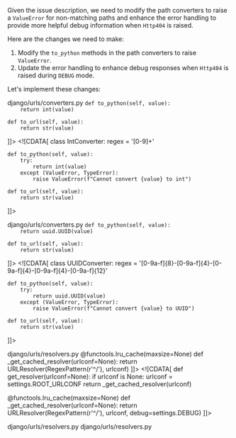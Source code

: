 Given the issue description, we need to modify the path converters to raise a `ValueError` for non-matching paths and enhance the error handling to provide more helpful debug information when `Http404` is raised.

Here are the changes we need to make:

1. Modify the `to_python` methods in the path converters to raise `ValueError`.
2. Update the error handling to enhance debug responses when `Http404` is raised during `DEBUG` mode.

Let's implement these changes:

<changes>
<change>
<file change-number-for-this-file="1">django/urls/converters.py</file>
<original line-count="12" no-ellipsis="true"><![CDATA[
class IntConverter:
    regex = '[0-9]+'

    def to_python(self, value):
        return int(value)

    def to_url(self, value):
        return str(value)
]]></original>
<modified no-ellipsis="true"><![CDATA[
class IntConverter:
    regex = '[0-9]+'

    def to_python(self, value):
        try:
            return int(value)
        except (ValueError, TypeError):
            raise ValueError(f"Cannot convert {value} to int")

    def to_url(self, value):
        return str(value)
]]></modified>
</change>

<change>
<file change-number-for-this-file="2">django/urls/converters.py</file>
<original line-count="12" no-ellipsis="true"><![CDATA[
class UUIDConverter:
    regex = '[0-9a-f]{8}-[0-9a-f]{4}-[0-9a-f]{4}-[0-9a-f]{4}-[0-9a-f]{12}'

    def to_python(self, value):
        return uuid.UUID(value)

    def to_url(self, value):
        return str(value)
]]></original>
<modified no-ellipsis="true"><![CDATA[
class UUIDConverter:
    regex = '[0-9a-f]{8}-[0-9a-f]{4}-[0-9a-f]{4}-[0-9a-f]{4}-[0-9a-f]{12}'

    def to_python(self, value):
        try:
            return uuid.UUID(value)
        except (ValueError, TypeError):
            raise ValueError(f"Cannot convert {value} to UUID")

    def to_url(self, value):
        return str(value)
]]></modified>
</change>

<change>
<file change-number-for-this-file="3">django/urls/resolvers.py</file>
<original line-count="13" no-ellipsis="true"><![CDATA[
def get_resolver(urlconf=None):
    if urlconf is None:
        urlconf = settings.ROOT_URLCONF
    return _get_cached_resolver(urlconf)


@functools.lru_cache(maxsize=None)
def _get_cached_resolver(urlconf=None):
    return URLResolver(RegexPattern(r'^/'), urlconf)
]]></original>
<modified no-ellipsis="true"><![CDATA[
def get_resolver(urlconf=None):
    if urlconf is None:
        urlconf = settings.ROOT_URLCONF
    return _get_cached_resolver(urlconf)


@functools.lru_cache(maxsize=None)
def _get_cached_resolver(urlconf=None):
    return URLResolver(RegexPattern(r'^/'), urlconf, debug=settings.DEBUG)
]]></modified>
</change>

<change>
<file change-number-for-this-file="4">django/urls/resolvers.py</file>
<original line-count="13" no-ellipsis="true"><![CDATA[
class URLResolver:
    def __init__(self, pattern, urlconf_name, default_kwargs=None, app_name=None, namespace=None):
]]></original>
<modified no-ellipsis="true"><![CDATA[
class URLResolver:
    def __init__(self, pattern, urlconf_name, default_kwargs=None, app_name=None, namespace=None, debug=False):
        self.debug = debug
]]></modified>
</change>

<change>
<file change-number-for-this-file="5">django/urls/resolvers.py</file>
<original line-count="13" no-ellipsis="true"><![CDATA[
    def resolve(self, path):
        path = str(path)  # path may be a reverse_lazy object
        tried = []
        match = self.pattern.match(path)
        if match:
            new_path, args, kwargs = match
            for pattern in self.url_patterns:
                try:
                    sub_match = pattern.resolve(new_path)
                except Resolver404 as e:
                    sub_tried = e.args[0].get('tried')
                    if sub_tried is not None:
                        tried.extend([pattern] + t for t in sub_tried)
                    else:
                        tried.append([pattern])
                else:
                    if sub_match:
                        # Merge captured arguments in match with submatch
                        sub_match_dict = {**kwargs, **self.default_kwargs}
                        # Update the sub_match_dict with the kwargs from the sub_match.
                        sub_match_dict.update(sub_match.kwargs)
                        # If there are *any* named groups, ignore all non-named groups.
                        # Otherwise, pass all non-named arguments as positional arguments.
                        sub_match_args = sub_match.args
                        if not sub_match_dict:
                            sub_match_args = args + sub_match.args
                        current_route = '' if isinstance(pattern, URLPattern) else str(pattern.pattern)
                        return ResolverMatch(
                            sub_match.func,
                            sub_match_args,
                            sub_match_dict,
                            sub_match.url_name,
                            [self.app_name] + sub_match.app_names,
                            [self.namespace] + sub_match.namespaces,
                            self._join_route(current_route, sub_match.route),
                        )
                    tried.append([pattern])
            raise Resolver404({'tried': tried, 'path': new_path})
        raise Resolver404({'path': path})
]]></original>
<modified no-ellipsis="true"><![CDATA[
    def resolve(self, path):
        path = str(path)  # path may be a reverse_lazy object
        tried = []
        match = self.pattern.match(path)
        if match:
            new_path, args, kwargs = match
            for pattern in self.url_patterns:
                try:
                    sub_match = pattern.resolve(new_path)
                except Resolver404 as e:
                    sub_tried = e.args[0].get('tried')
                    if sub_tried is not None:
                        tried.extend([pattern] + t for t in sub_tried)
                    else:
                        tried.append([pattern])
                except Http404 as e:
                    if self.debug:
                        raise Http404(f"Path resolution failed: {str(e)}")
                    else:
                        raise
                else:
                    if sub_match:
                        # Merge captured arguments in match with submatch
                        sub_match_dict = {**kwargs, **self.default_kwargs}
                        # Update the sub_match_dict with the kwargs from the sub_match.
                        sub_match_dict.update(sub_match.kwargs)
                        # If there are *any* named groups, ignore all non-named groups.
                        # Otherwise, pass all non-named arguments as positional arguments.
                        sub_match_args = sub_match.args
                        if not sub_match_dict:
                            sub_match_args = args + sub_match.args
                        current_route = '' if isinstance(pattern, URLPattern) else str(pattern.pattern)
                        return ResolverMatch(
                            sub_match.func,
                            sub_match_args,
                            sub_match_dict,
                            sub_match.url_name,
                            [self.app_name] + sub_match.app_names,
                            [self.namespace] + sub_match.namespaces,
                            self._join_route(current_route, sub_match.route),
                        )
                    tried.append([pattern])
            raise Resolver404({'tried': tried, 'path': new_path})
        raise Resolver404({'path': path})
]]></modified>
</change>
</changes>